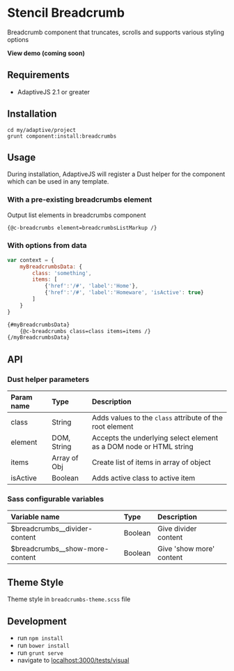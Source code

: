 # Stencil Breadcrumb

Breadcrumb component that truncates, scrolls and supports various styling options

**View demo (coming soon)**

## Requirements

- AdaptiveJS 2.1 or greater

## Installation

```shell
cd my/adaptive/project
grunt component:install:breadcrumbs
```

## Usage

During installation, AdaptiveJS will register a Dust helper for the component which can be used in any template.

### With a pre-existing breadcrumbs element

Output list elements in breadcrumbs component

```html
{@c-breadcrumbs element=breadcrumbsListMarkup /}
```

### With options from data

```javascript
var context = {
    myBreadcrumbsData: {
        class: 'something',
        items: [
            {'href':'/#', 'label':'Home'},
            {'href':'/#', 'label':'Homeware', 'isActive': true}
        ]
    }
}
```

```html
{#myBreadcrumbsData}
    {@c-breadcrumbs class=class items=items /}
{/myBreadcrumbsData}
```

## API

### Dust helper parameters

Param name | Type          | Description
:--------- | :------------ | :----------
class      | String        | Adds values to the `class` attribute of the root element
element    | DOM, String   | Accepts the underlying select element as a DOM node or HTML string
items      | Array of Obj  | Create list of items in array of object
isActive   | Boolean       | Adds active class to active item

### Sass configurable variables

Variable name                     | Type      | Description
:-------------------------------- | :-------- | :----------
$breadcrumbs__divider-content     | Boolean   | Give divider content
$breadcrumbs__show-more-content   | Boolean   | Give 'show more' content

## Theme Style

Theme style in `breadcrumbs-theme.scss` file

## Development

* run `npm install`
* run `bower install`
* run `grunt serve`
* navigate to [localhost:3000/tests/visual](http://localhost:3000/tests/visual)
